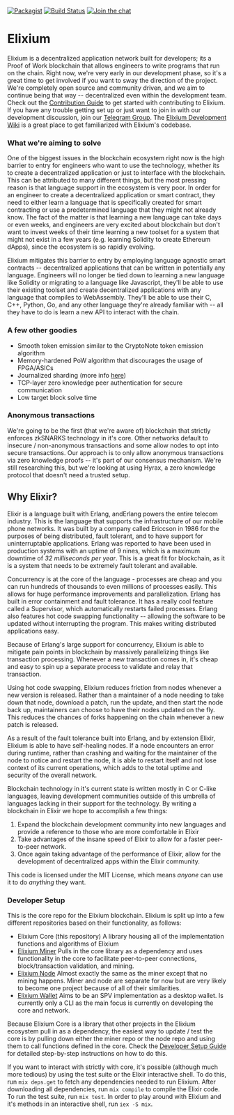 [![Packagist](https://img.shields.io/badge/license-MIT-blue.svg)]()
[![Build Status](https://travis-ci.org/ElixiumNetwork/elixium_core.svg?branch=master)](https://travis-ci.org/ElixiumNetwork/elixium_core)
[![Join the chat](https://patrolavia.github.io/telegram-badge/chat.png)](https://t.me/elixiumnetwork)

# Elixium
Elixium is a decentralized application network built for developers; its a
Proof of Work blockchain that allows engineers to write programs that run on the
chain. Right now, we're very early in our development phase, so it's a great
time to get involved if you want to sway the direction of the project. We're
completely open source and community driven, and we aim to continue being that
way -- decentralized even within the development team. Check out the
[Contribution Guide](https://github.com/ElixiumNetwork/elixium_core/blob/master/CONTRIBUTING.md)
to get started with contributing to Elixium. If you have any trouble getting set
up or just want to join in with our development discussion, join our
[Telegram Group](https://t.me/joinchat/JjYPS0WI62EMuMXovyjskA). The
[Elixium Development Wiki](https://github.com/ElixiumNetwork/elixium_core/wiki)
is a great place to get familiarized with Elixium's codebase.

### What we're aiming to solve
One of the biggest issues in the blockchain ecosystem right now is the high barrier
to entry for engineers who want to use the technology, whether its to create a
decentralized application or just to interface with the blockchain. This can be
attributed to many different things, but the most pressing reason is that
language support in the ecosystem is very poor. In order for an engineer to
create a decentralized application or smart contract, they need to either learn
a language that is specifically created for smart contracting or use a
predetermined language that they might not already know. The fact of the matter
is that learning a new language can take days or even weeks, and engineers are
very excited about blockchain but don't want to invest weeks of their time
learning a new toolset for a system that might not exist in a few years
(e.g. learning Solidity to create Ethereum dApps), since the ecosystem is so
rapidly evolving.

Elixium mitigates this barrier to entry by employing language agnostic smart
contracts -- decentralized applications that can be written in potentially any
language. Engineers will no longer be tied down to learning a new language like
Solidity or migrating to a language like Javascript, they'll be able to use their
existing toolset and create decentralized applications with any language that
compiles to WebAssembly. They'll be able to use their C, C++, Python, Go, and
any other language they're already familiar with -- all they have to do is learn
a new API to interact with the chain.

### A few other goodies
- Smooth token emission similar to the CryptoNote token emission algorithm
- Memory-hardened PoW algorithm that discourages the usage of FPGA/ASICs
- Journalized sharding (more info [here](https://research.elixium.app/qKN0VINqS_eo3AjJ0O4LLQ#Sharding))
- TCP-layer zero knowledge peer authentication for secure communication
- Low target block solve time

### Anonymous transactions
We're going to be the first (that we're aware of) blockchain that strictly
enforces zkSNARKS technology in it's core. Other networks default to insecure /
non-anonymous transactions and some allow nodes to opt into secure transactions.
Our approach is to only allow anonymous transactions via zero knowledge proofs
-- it's part of our consensus mechanism. We're still researching this, but we're
looking at using Hyrax, a zero knowledge protocol that doesn't need a trusted
setup.

## Why Elixir?
Elixir is a language built with Erlang, andErlang powers the entire telecom
industry. This is the language that supports the infrastructure of our mobile
phone networks. It was built by a company called Ericcson in 1986 for the
purposes of being distributed, fault tolerant, and to have support for
uninterruptable applications. Erlang was reported to have been used in
production systems with an uptime of 9 nines, which is a maximum downtime of
_32 milliseconds per year_. This is a great fit for blockchain, as it is a system
that needs to be extremely fault tolerant and available.

Concurrency is at the core of the language - processes are cheap and you can
run hundreds of thousands to even millions of processes easily. This allows for
huge performance improvements and parallelization. Erlang has built in error
containment and fault tolerance. It has a really cool feature called a
Supervisor, which automatically restarts failed processes. Erlang also features
hot code swapping functionality -- allowing the software to be updated without
interrupting the program. This makes writing distributed applications easy.

Because of Erlang's large support for concurrency, Elixium is able to mitigate
pain points in blockchain by massively parallelizing things like transaction
processing. Whenever a new transaction comes in, it's cheap and easy to spin up
a separate process to validate and relay that transaction.

Using hot code swapping, Elixium reduces friction from nodes whenever a new
version is released. Rather than a maintainer of a node needing to take down that
node, download a patch, run the update, and then start the node back up,
maintainers can choose to have their nodes updated on the fly. This reduces the
chances of forks happening on the chain whenever a new patch is released.

As a result of the fault tolerance built into Erlang, and by extension Elixir,
Elixium is able to have self-healing nodes. If a node encounters an error during
runtime, rather than crashing and waiting for the maintainer of the node to notice
and restart the node, it is able to restart itself and not lose context of its
current operations, which adds to the total uptime and security of the overall
network.

Blockchain technology in it's current state is written mostly in C or C-like
languages, leaving development communities outside of this umbrella of languages
lacking in their support for the technology. By writing a blockchain in Elixir
we hope to accomplish a few things:

1. Expand the blockchain development community into new languages and provide a reference to those who are more comfortable in Elixir
2. Take advantages of the insane speed of Elixir to allow for a faster peer-to-peer network.
3. Once again taking advantage of the performance of Elixir, allow for the development of decentralized apps within the Elixir community.

This code is licensed under the MIT License, which means _anyone_ can use it to
do _anything_ they want.

### Developer Setup
This is the core repo for the Elixium blockchain. Elixium is split up into a few
different repositories based on their functionality, as follows:
- Elixium Core (this repository)
  A library housing all of the implementation functions and algorithms of Elixium
- [Elixium Miner](https://www.github.com/ElixiumNetwork/elixium_miner)
  Pulls in the core library as a dependency and uses functionality in the core to
  facilitate peer-to-peer connections, block/transaction validation, and mining.
- [Elixium Node](https://www.github.com/ElixiumNetwork/elixium_node)
  Almost exactly the same as the miner except that no mining happens. Miner and
  node are separate for now but are very likely to become one project because of
  all of their similarities.
- [Elixium Wallet](https://www.github.com/ElixiumNetwork/elixium_wallet)
  Aims to be an SPV implementation as a desktop wallet. Is currently only a CLI
  as the main focus is currently on developing the core and network.

Because Elixium Core is a library that other projects in the Elixium ecosystem
pull in as a dependency, the easiest way to update / test the core is by pulling
down either the miner repo or the node repo and using them to call functions
defined in the core. Check the
[Developer Setup Guide](https://github.com/ElixiumNetwork/elixium_core/wiki/Developer-Setup-Guide)
for detailed step-by-step instructions on how to do this.

If you want to interact with strictly with core, it's possible (although much
more tedious) by using the test suite or the Elixir interactive shell. To do this,
run `mix deps.get` to fetch any dependencies needed to run Elixium. After
downloading all dependencies, run `mix compile` to compile the Elixir code. To
run the test suite, run `mix test`. In order to play around with Elixium and
it's methods in an interactive shell, run `iex -S mix`.

